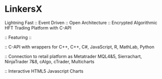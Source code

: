 # LinkersX
Lightning Fast :: Event Driven :: Open Architecture :: Encrypted Algorithmic HFT Trading Platform with C-API 

:: Featuring ::

:: C-API with wrappers for C++, C++, C#, JavaScript, R, MathLab, Python

:: Connection to retail platform as Metatrader MQL4&5, Sierrachart, NinjaTrader 7&8, cAlgo, cTrader, Multicharts

:: Interactive HTML5 Javascript Charts
